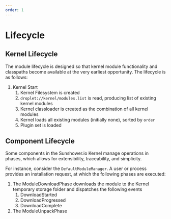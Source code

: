 ```yaml
---
order: 1
---
```


# Lifecycle

## Kernel Lifecycle

The module lifecycle is designed so that kernel module functionality and classpaths become available
at the very earliest opportunity.  The lifecycle is as follows:

1. Kernel Start
    1. Kernel Filesystem is created
    1. `droplet://kernel/modules.list` is read, producing list of existing kernel modules
    1. Kernel classloader is created as the combination of all kernel modules 
    1. Kernel loads all existing modules (initially none), sorted by `order`
    1. Plugin set is loaded
    
    
## Component Lifecycle
Some components in the Sunshower.io Kernel manage operations in phases, which allows for extensibility, 
   traceability, and simplicity.
   
   For instance, consider the `DefaultModuleManager`.  A user or process provides an
   installation request, at which the following phases are executed:
   
   1. The ModuleDownloadPhase downloads the module to the Kernel temporary storage folder and dispatches the following events
      1. DownloadStarted
      1. DownloadProgressed
      1. DownloadComplete
   2. The ModuleUnpackPhase 